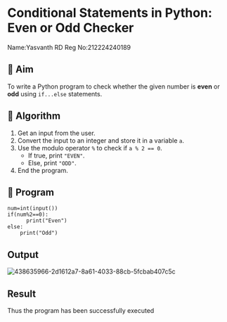 # Conditional Statements in Python: Even or Odd Checker

Name:Yasvanth RD
Reg No:212224240189

## 🎯 Aim
To write a Python program to check whether the given number is **even** or **odd** using `if...else` statements.

## 🧠 Algorithm
1. Get an input from the user.
2. Convert the input to an integer and store it in a variable `a`.
3. Use the modulo operator `%` to check if `a % 2 == 0`.
   - If true, print `"EVEN"`.
   - Else, print `"ODD"`.
4. End the program.

## 🧾 Program

```
num=int(input())
if(num%2==0):
      print("Even")
else:
    print("Odd")
```

## Output

![438635966-2d1612a7-8a61-4033-88cb-5fcbab407c5c](https://github.com/user-attachments/assets/52897af5-f625-46c0-af91-1edac37377e9)


## Result
Thus the program has been successfully executed
